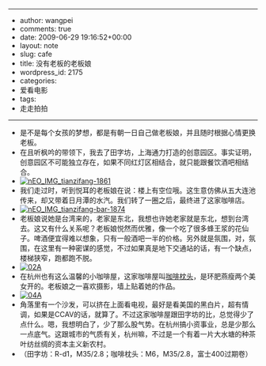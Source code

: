 - --
- author: wangpei
- comments: true
- date: 2009-06-29 19:16:52+00:00
- layout: note
- slug: cafe
- title: 没有老板的老板娘
- wordpress_id: 2175
- categories:
- 爱看电影
- tags:
- 走走拍拍
- --
- 是不是每个女孩的梦想，都是有朝一日自己做老板娘，并且随时根据心情更换老板。
- 在且听枫吟的带领下，我去了田字坊，上海通力打造的创意园区。事实证明，创意园区不可能独立存在，如果不同红灯区相结合，就只能跟餐饮酒吧相结合。
- [![nEO_IMG_tianzifang-1861](http://farm4.static.flickr.com/3321/3668681942_07b1e47104.jpg)](http://www.flickr.com/photos/lookoo/3668681942/)
- 我们走过时，听到悦耳的老板娘在说：楼上有空位哦。这生意仿佛从五大连池传来，却又带着日月潭的水汽。我们转了一圈之后，最终进了这家咖啡店。
- [![nEO_IMG_tianzifang-bar-1874](http://farm3.static.flickr.com/2479/3667870279_d8808631d4.jpg)](http://www.flickr.com/photos/lookoo/3667870279/)
- 老板娘说她是台湾来的，老家是东北，我想也许她老家就是东北，想到台湾去。这又有什么关系呢？老板娘悦然而优雅，像一个吃了很多蜂王浆的花仙子。啤酒便宜得难以想象，只有一般酒吧一半的价格。另外就是氛围，对，氛围，在这里有一种密谋的感觉，不过如果真是地下交通站的话，有一个缺点，楼梯狭窄，跑都跑不脱。
- [![02A](http://farm4.static.flickr.com/3381/3638434850_d3bb470a6b.jpg)](http://www.flickr.com/photos/lookoo/3638434850/)
- 在杭州也有这么温馨的小咖啡屋，这家咖啡屋叫[咖啡枕头](http://cafe-pillow.blogbus.com/)，是环肥燕瘦两个美女开的。老板娘之一喜欢摄影，墙上贴着她的作品。
- [![04A](http://farm4.static.flickr.com/3659/3637614767_0233b9c49e.jpg)](http://www.flickr.com/photos/lookoo/3637614767/)
- 角落里有一个沙发，可以挤在上面看电视，最好是看美国的黑白片，超有情调，如果是CCAV的话，就算了。不过这家咖啡屋跟田字坊的比，总觉得少了点什么。嗯，我想明白了，少了那么股气势。在杭州搞小资事业，总是少那么一点底气。这跟城市的气质有关，杭州嘛，不过是一个有着一片大水塘的种茶叶纺丝绸的资本主义新农村。
- （田字坊：R-d1，M35/2.8；咖啡枕头：M6，M35/2.8，富士400过期卷）
